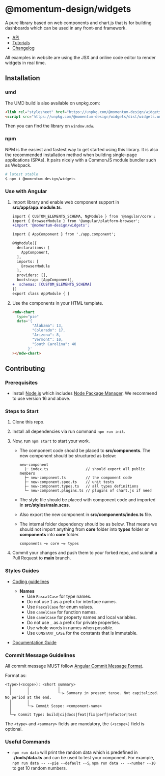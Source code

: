 # @momentum-design/widgets

A pure library based on web components and chart.js that is for building dashboards
which can be used in any front-end framework.

- [API](https://momentum-design.github.io/momentum-widgets/docs/api/)
- [Tutorials](https://momentum-design.github.io/momentum-widgets/docs/tutorials/getting-started)
- [Changelog](https://momentum-design.github.io/momentum-widgets/blog)

All examples in website are using the JSX and online code editor to render widgets in real time.

## Installation

### umd

The UMD build is also available on unpkg.com:

```html
<link rel="stylesheet" href="https://unpkg.com/@momentum-design/widgets/dist/widgets.css" />
<script src="https://unpkg.com/@momentum-design/widgets/dist/widgets.umd.js"></script>
```

Then you can find the library on `window.mdw`.

### npm

NPM is the easiest and fastest way to get started using this library. It is also the recommended installation method when building single-page applications (SPAs). It pairs nicely with a CommonJS module bundler such as Webpack.

```bash
# latest stable
$ npm i @momentum-design/widgets
```

### Use with Angular

1. Import library and enable web component support in **src/app/app.module.ts**.

   ```diff
   import { CUSTOM_ELEMENTS_SCHEMA, NgModule } from '@angular/core';
   import { BrowserModule } from '@angular/platform-browser';
   +import '@momentum-design/widgets';

   import { AppComponent } from './app.component';

   @NgModule({
     declarations: [
       AppComponent,
     ],
     imports: [
       BrowserModule
     ],
     providers: [],
     bootstrap: [AppComponent],
   +  schemas: [CUSTOM_ELEMENTS_SCHEMA]
   })
   export class AppModule { }
   ```

1. Use the components in your HTML template.

   ```html
   <mdw-chart
     type="pie"
     data='{
            "Alabama": 13,
            "Colorado": 17,
            "Arizona": 8,
            "Vermont": 10,
            "South Carolina": 40
          }'
   ></mdw-chart>
   ```

## Contributing

### Prerequisites

- Install [Node.js](https://nodejs.org/) which includes [Node Package Manager](https://docs.npmjs.com/getting-started). We recommend to use version 16 and above.

### Steps to Start

1. Clone this repo.

1. Install all dependencies via run command `npm run init`.

1. Now, run `npm start` to start your work.

   - The component code should be placed to **src/components**. The new component should be structured as below:

     ```
     new-component
       ├─ index.ts                 // should export all public members
       ├─ new-component.ts         // the component code
       ├─ new-component.spec.ts    // unit tests
       ├─ new-component.types.ts   // all types definitions
       └─ new-component.plugins.ts // plugins of chart.js if need
     ```

   - The style file should be placed with component code and imported in **src/styles/main.scss**.

   - Also export the new component in **src/components/index.ts** file.

   - The internal folder dependency should be as below. That means we should not import anything from **core** folder into **types** folder or **components** into **core** folder.

     ```
     components ─⫸ core ─⫸ types
     ```

1. Commit your changes and push them to your forked repo, and submit a Pull Request to **main** branch.

### Styles Guides

- [Coding guidelines](https://google.github.io/styleguide/tsguide.html)

  - **Names**
    - Use `PascalCase` for type names.
    - Do not use `I` as a prefix for interface names.
    - Use `PascalCase` for enum values.
    - Use `camelCase` for function names.
    - Use `camelCase` for property names and local variables.
    - Do not use `_` as a prefix for private properties.
    - Use whole words in names when possible.
    - Use `CONSTANT_CASE` for the constants that is immutable.

- [Documentation Guide](https://typedoc.org/guides/overview/)

### Commit Message Guidelines

All commit message MUST follow [Angular Commit Message Format](https://github.com/angular/angular/blob/master/CONTRIBUTING.md#commit).

Format as:

```
<type>(<scope>): <short summary>
  │       │             │
  │       │             └─⫸ Summary in present tense. Not capitalized. No period at the end.
  │       │
  │       └─⫸ Commit Scope: <component-name>
  │
  └─⫸ Commit Type: build|ci|docs|feat|fix|perf|refactor|test
```

The `<type>` and `<summary>` fields are mandatory, the `(<scope>)` field is optional.

### Useful Commands

- `npm run data` will print the random data which is predefined in **./tools/data.ts** and can be used to test your component. For example, `npm run data -- --pie --default --5`, `npm run data -- --number --10` to get 10 random numbers.
